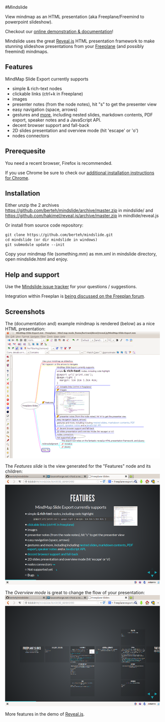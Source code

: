 #Mindslide

View mindmap as an HTML presentation (aka Freeplane/Freemind to powerpoint slideshow).

Checkout our [online demonstration & documentation](http://berteh.github.io/mindslide/)!

Mindslide uses the great  [Reveal.js](http://lab.hakim.se/reveal-js/) HTML presentation framework to make stunning slideshow presentations from your [Freeplane](http://sourceforge.net/projects/freeplane) (and possibly freemind) mindmaps.

## Features

MindMap Slide Export currently supports

* simple & rich-text nodes
* clickable links (ctrl+k in Freeplane)
* images
* presenter notes (from the node notes), hit "s" to get the presenter view
* easy navigation (space, arrows)
* gestures and [more](http://lab.hakim.se/reveal-js/), including nested slides, markdown contents, PDF export, speaker notes and a JavaScript API.
* decent browser support and fall-back
* 2D slides presentation and overview mode (hit 'escape' or 'o')
* nodes connectors


## Prerequesite

You need a recent browser, Firefox is recommended.

If you use Chrome be sure to check our [additional installation instructions for Chrome](http://berteh.github.io/mindslide#/ID_1976302216).


## Installation

Either unzip the 2 archives https://github.com/berteh/mindslide/archive/master.zip in mindslide/ and https://github.com/hakimel/reveal.js/archive/master.zip in mindlide/reveal.js


Or install from source code repository:

```
git clone https://github.com/berteh/mindslide.git
cd mindslide (or dir mindslide in windows)
git submodule update --init
```

Copy your mindmap file (something.mm) as mm.xml in mindslide directory, open mindslide.html and enjoy.



## Help and support

Use the [Mindslide issue tracker](https://github.com/berteh/mindslide/issues) for your questions / suggestions.

Integration within Freeplan is [being discussed on the Freeplan forum](https://sourceforge.net/apps/phpbb/freeplane/viewtopic.php?f=1&t=750&p=3712#p3708).

## Screenshots

The (documentation and) example mindmap is rendered (below) as a nice HTML presentation: ![example mindmap](assets/mindmap-slide-export-demo.png "Example and documentation MindMap in Freeplane") 

The *Features slide* is the view generated for the "Features" node and its children:
![Features slide](assets/mindslide1-features.png "mindslide for Features node (automatic)")

The *Overview mode* is great to change the flow of your presentation:
![Overview mode](assets/mindslide2-overview.png "overview mode for 2D navigation in your HTML presentation")

More features in the demo of [Reveal.js](http://lab.hakim.se/reveal-js/).